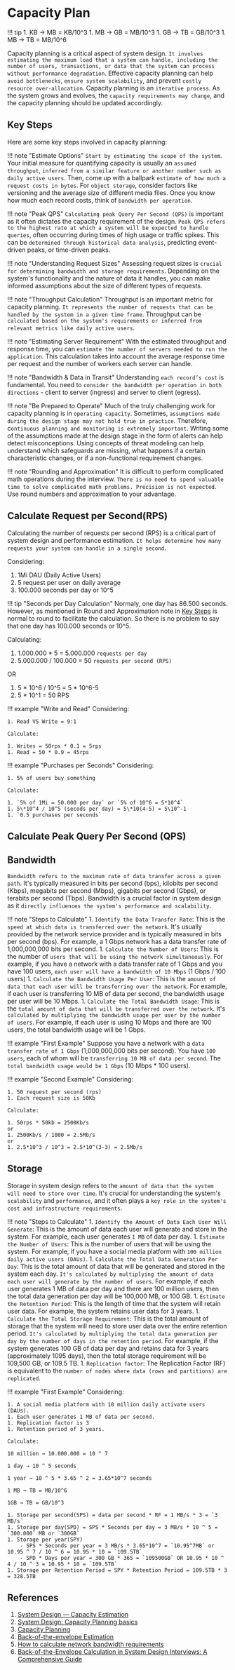 # Capacity Plan

!!! tip
    1. KB → MB = KB/10^3
    1. MB → GB = MB/10^3
    1. GB → TB = GB/10^3
    1. MB → TB = MB/10^6

Capacity planning is a critical aspect of system design. `It involves estimating the maximum load that a system can handle, including the number of users, transactions, or data that the system can process without performance degradation`. Effective capacity planning can help `avoid bottlenecks`, `ensure system scalability`, and prevent `costly resource over-allocation`. Capacity planning is an `iterative process`. As the system grows and evolves, the `capacity requirements may change`, and the capacity planning should be updated accordingly.

## Key Steps

Here are some key steps involved in capacity planning:

!!! note "Estimate Options"
    `Start by estimating the scope of the system`. Your initial measure for quantifying capacity is usually an `assumed throughput`, `inferred from a similar feature or another number such as daily active users`. Then, come up with a ballpark `estimate of how much a request costs in bytes`. For `object storage`, consider factors like versioning and the average size of different media files. Once you know how much each record costs, think of `bandwidth per operation`.

!!! note "Peak QPS"
    `Calculating peak Query Per Second (QPS)` is important as it often dictates the capacity requirement of the design. `Peak QPS refers to the highest rate at which a system will be expected to handle queries`, often occurring during times of high usage or traffic spikes. This can be `determined through historical data analysis`, predicting event-driven peaks, or time-driven peaks.

!!! note "Understanding Request Sizes"
    Assessing request sizes is `crucial for determining bandwidth and storage requirements`. Depending on the system's functionality and the nature of data it handles, you can make informed assumptions about the size of different types of requests.

!!! note "Throughput Calculation"
    Throughput is an important metric for capacity planning. `It represents the number of requests that can be handled by the system in a given time frame`. Throughput can be `calculated based on the system's requirements or inferred from relevant metrics like daily active users`.

!!! note "Estimating Server Requirement"
    With the estimated throughput and response time, you can `estimate the number of servers needed to run the application`. This calculation takes into account the average response time per request and the number of workers each server can handle.

!!! note "Bandwidth & Data in Transit"
    Understanding `each record’s cost` is fundamental. You need to `consider the bandwidth per operation in both directions` - client to server (ingress) and server to client (egress).

!!! note "Be Prepared to Operate"
    Much of the truly challenging work for capacity planning is in `operating capacity`. Sometimes, `assumptions made during the design stage may not hold true in practice`. Therefore, c`ontinuous planning and monitoring is extremely important`. Writing some of the assumptions made at the design stage in the form of alerts can help detect misconceptions. Using concepts of threat modeling can help understand which safeguards are missing, what happens if a certain characteristic changes, or if a non-functional requirement changes.

!!! note "Rounding and Approximation"
    It is difficult to perform complicated math operations during the interview. `There is no need to spend valuable time to solve complicated math problems. Precision is not expected`. Use round numbers and approximation to your advantage.

## Calculate Request per Second(RPS)

Calculating the number of requests per second (RPS) is a critical part of system design and performance estimation. `It helps determine how many requests your system can handle in a single second`.

Considering:

1. 1Mi DAU (Daily Active Users)
1. 5 request per user on daily average
1. 100.000 seconds per day or 10^5

!!! tip "Seconds per Day Calculation"
    Normaly, one day has 86.500 seconds. However, as mentioned in Round and Approximation note in [Key Steps](#key-steps) is normal to round to facilitate the calculation. So there is no problem to say that one day has 100.000 seconds or 10^5.

Calculating:

1. 1.000.000 * 5 = 5.000.000 `requests per day`
1. 5.000.000 / 100.000 = 50 `requests per second (RPS)`

OR

1. 5 \* 10^6 / 10^5 = 5 \* 10^6-5
1. 5 \* 10^1 = 50 RPS

!!! example "Write and Read"
    Considering:

    1. Read VS Write = 9:1

    Calculate:

    1. Writes = 50rps * 0.1 = 5rps
    1. Read = 50 * 0.9 = 45rps

!!! example "Purchases per Seconds"
    Considering:

    1. 5% of users buy something

    Calculate:

    1. `5% of 1Mi = 50.000 per day` or `5% of 10^6 = 5*10^4`
    1. 5\*10^4 / 10^5 (secods per day) = 5\*10(4-5) = 5\10^-1
    1. `0.5 purchases per seconds`

## Calculate Peak Query Per Second (QPS)

## Bandwidth

`Bandwidth refers to the maximum rate of data transfer across a given path`. It's typically measured in bits per second (bps), kilobits per second (Kbps), megabits per second (Mbps), gigabits per second (Gbps), or terabits per second (Tbps). Bandwidth is a crucial factor in system design as it `directly influences the system's performance and scalability`.

!!! note "Steps to Calculate"
    1. `Identify the Data Transfer Rate`: This is the `speed at which data is transferred over the network`. It's usually provided by the network service provider and is typically measured in bits per second (bps). For example, a 1 Gbps network has a data transfer rate of 1,000,000,000 bits per second.
    1. `Calculate the Number of Users`: This is the number of `users that will be using the network simultaneously`. For example, if you have a network with a data transfer rate of 1 Gbps and you have 100 users, `each user will have a bandwidth of 10 Mbps` (1 Gbps / 100 users)
    1. `Calculate the Bandwidth Usage Per User`: This is the `amount of data that each user will be transferring over the network`. For example, if each user is transferring 10 MB of data per second, the bandwidth usage per user will be 10 Mbps.
    1. `Calculate the Total Bandwidth Usage`: This is the `total amount of data that will be transferred over the network`. It's `calculated by multiplying the bandwidth usage per user by the number of users`. For example, if each user is using 10 Mbps and there are 100 users, the total bandwidth usage will be 1 Gbps.

!!! example "First Example"
    Suppose you have a network with a `data transfer rate of 1 Gbps` (1,000,000,000 bits per second). You have `100 users`, each of whom will be `transferring 10 MB of data per second`. The `total bandwidth usage would be 1 Gbps` (10 Mbps \* 100 users).

!!! example "Second Example"
    Considering:

    1. 50 request per second (rps)
    1. Each request size is 50Kb

    Calculate:

    1. 50rps * 50kb = 2500Kb/s
    or
    1. 2500Kb/s / 1000 = 2.5Mb/s
    or
    1. 2.5*10^3 / 10^3 = 2.5*10^(3-3) = 2.5Mb/s

## Storage

Storage in system design refers to the `amount of data that the system will need to store over time`. It's crucial for understanding the system's `scalability` and `performance`, and it often plays a `key role in the system's cost and infrastructure requirements`.

!!! note "Steps to Calculate"
    1. `Identify the Amount of Data Each User Will Generate`: This is the amount of data each user will generate and store in the system. For example, each user generates `1 MB` of data per day.
    1. `Estimate the Number of Users`: This is the number of users that will be using the system. For example, if you have a social media platform with `100 million daily active users (DAUs)`.
    1. `Calculate the Total Data Generation Per Day`: This is the total amount of data that will be generated and stored in the system each day. `It's calculated by multiplying the amount of data each user will generate by the number of users`. For example, if each user generates 1 MB of data per day and there are 100 million users, then the total data generation per day will be 100,000 MB, or 100 GB.
    1. `Estimate the Retention Period`: This is the length of time that the system will retain user data. For example, the system retains user data for 3 years.
    1. `Calculate the Total Storage Requirement`: This is the total amount of storage that the system will need to store user data over the entire retention period. `It's calculated by multiplying the total data generation per day by the number of days in the retention period`. For example, if the system generates 100 GB of data per day and retains data for 3 years (approximately 1095 days), then the total storage requirement will be 109,500 GB, or 109.5 TB.
    1. `Replication factor`: The Replication Factor (RF) is equivalent to the `number of nodes where data (rows and partitions) are replicated`.

!!! example "First Example"
    Considering:

    1. A social media platform with 10 million daily activate users (DAUs).
    1. Each user generates 1 MB of data per second.
    1. Replication factor is 3
    1. Retention period of 3 years.

    Calculate:

    10 million → 10.000.000 = 10 ^ 7

    1 day → 10 ^ 5 seconds

    1 year → 10 ^ 5 * 3.65 ^ 2 = 3.65*10^7 seconds

    1 MB → TB = MB/10^6

    1GB → TB = GB/10^3

    1. Storage per second(SPS) = data per second * RF = 1 MB/s * 3 = `3 MB/s`
    1. Storage per day(SPD) = SPS * Seconds per day = 3 MB/s * 10 ^ 5 = `300.000` MB or `300GB`
    1. Storage per year(SPY) 
        - SPS * Seconds per year = 3 MB/s * 3.65*10^7 = `10.95^7MB` or 10.95 ^ 7 / 10 ^ 6 = 10.95 * 10 = `109.5TB`
        - SPD * Days per year = 300 GB * 365 = `109500GB` OR 10.95 * 10 ^ 4 / 10 ^ 3 = 10.95 * 10 = `109.5TB`
    1. Storage per Retention Period = SPY * Retention Period = 109.5TB * 3 = 328.5TB

<!-- TO DO: Add second example -->

## References

1. [System Design — Capacity Estimation](https://medium.com/@cribeirorodrigues/system-design-capacity-estimation-a34309f88914)
1. [System Design: Capacity Planning basics](https://dballona.com/system-design-capacity-planning-basics)
1. [Capacity Planning](https://blog.bytebytego.com/p/capacity-planning)
1. [Back-of-the-envelope Estimation](https://bytebytego.com/courses/system-design-interview/back-of-the-envelope-estimation)
1. [How to calculate network bandwidth requirements](https://www.techtarget.com/searchnetworking/tip/How-to-calculate-network-bandwidth-requirements)
1. [Back-of-the-Envelope Calculation in System Design Interviews: A Comprehensive Guide](https://www.designgurus.io/blog/Back-of-the-Envelope-System-Design-Interview)
